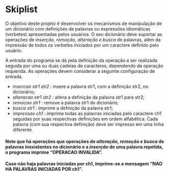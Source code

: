 # Skiplist
  O objetivo deste projeto é desenvolver os mecanismos de manipulação de um dicionário com definições de palavras ou expressões idiomáticas (verbetes) apresentadas pelos usuários. O seu dicionário deve suportar as operações de _inserção, remoção, alteração e busca_ de palavras, além da impressão de todos os verbetes iniciados por um caractere definido pelo usuário.


  A entrada do programa se dá pela definição da operação a ser realizada seguida por uma ou duas cadeias de caracteres, dependendo da operação requerida. As operações devem considerar a seguinte configuração de entrada.
  

* _insercao str1 str2_ : insere a palavra str1, com a definição str2, no dicionário;
* _alteracao str1 str2_ : altera a definição da palavra str1 para str2;
* _remocao str1_ : remove a palavra str1 do dicionário;
* _busca str1_ : imprime a definição da palavra str1;
* _impressao ch1_ : imprime todas as palavras iniciadas pelo caractere ch1 seguidas por suas respectivas definições em ordem alfabética. Cada palavra (com sua respectiva definição) deve ser impresso em uma linha diferente.


#### Note que há operações que operações de _alteração, remoção e busca_ de palavras inexistentes no dicionário e a _inserção_ de uma palavra repetida, o programa imprime “OPERACAO INVALIDA”. 


#### Caso não haja palavras iniciadas por ch1, imprime-se a mensagem “NAO HA PALAVRAS INICIADAS POR ch1”.

